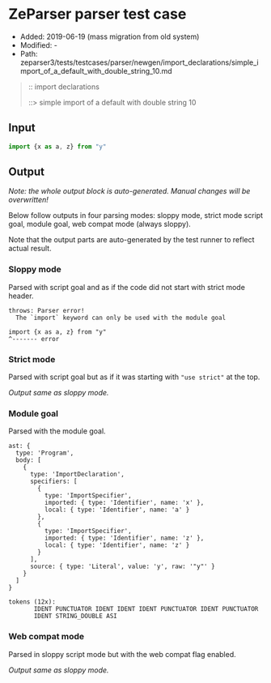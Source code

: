# ZeParser parser test case

- Added: 2019-06-19 (mass migration from old system)
- Modified: -
- Path: zeparser3/tests/testcases/parser/newgen/import_declarations/simple_import_of_a_default_with_double_string_10.md

> :: import declarations
>
> ::> simple import of a default with double string 10

## Input

`````js
import {x as a, z} from "y"
`````

## Output

_Note: the whole output block is auto-generated. Manual changes will be overwritten!_

Below follow outputs in four parsing modes: sloppy mode, strict mode script goal, module goal, web compat mode (always sloppy).

Note that the output parts are auto-generated by the test runner to reflect actual result.

### Sloppy mode

Parsed with script goal and as if the code did not start with strict mode header.

`````
throws: Parser error!
  The `import` keyword can only be used with the module goal

import {x as a, z} from "y"
^------- error
`````

### Strict mode

Parsed with script goal but as if it was starting with `"use strict"` at the top.

_Output same as sloppy mode._

### Module goal

Parsed with the module goal.

`````
ast: {
  type: 'Program',
  body: [
    {
      type: 'ImportDeclaration',
      specifiers: [
        {
          type: 'ImportSpecifier',
          imported: { type: 'Identifier', name: 'x' },
          local: { type: 'Identifier', name: 'a' }
        },
        {
          type: 'ImportSpecifier',
          imported: { type: 'Identifier', name: 'z' },
          local: { type: 'Identifier', name: 'z' }
        }
      ],
      source: { type: 'Literal', value: 'y', raw: '"y"' }
    }
  ]
}

tokens (12x):
       IDENT PUNCTUATOR IDENT IDENT IDENT PUNCTUATOR IDENT PUNCTUATOR
       IDENT STRING_DOUBLE ASI
`````


### Web compat mode

Parsed in sloppy script mode but with the web compat flag enabled.

_Output same as sloppy mode._
